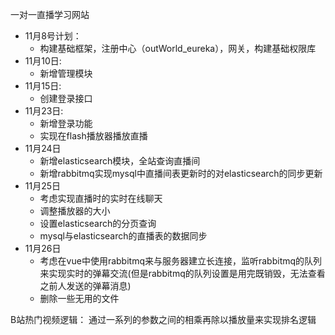 一对一直播学习网站

* 11月8号计划：
    * 构建基础框架，注册中心（outWorld_eureka），网关，构建基础权限库
* 11月10日:
    * 新增管理模块
* 11月15日:
    * 创建登录接口
* 11月23日:
    * 新增登录功能
    * 实现在flash播放器播放直播
* 11月24日
    * 新增elasticsearch模块，全站查询直播间
    * 新增rabbitmq实现mysql中直播间表更新时的对elasticsearch的同步更新
* 11月25日
    * 考虑实现直播时的实时在线聊天
    * 调整播放器的大小
    * 设置elasticsearch的分页查询
    * mysql与elasticsearch的直播表的数据同步
* 11月26日
    * 考虑在vue中使用rabbitmq来与服务器建立长连接，监听rabbitmq的队列来实现实时的弹幕交流(但是rabbitmq的队列设置是用完既销毁，无法查看之前人发送的弹幕消息)
    * 删除一些无用的文件

B站热门视频逻辑：
    通过一系列的参数之间的相乘再除以播放量来实现排名逻辑